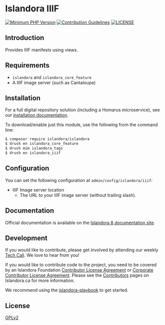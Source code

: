 # Islandora IIIF 

[![Minimum PHP Version](https://img.shields.io/badge/php-%3E%3D%207.2-8892BF.svg?style=flat-square)](https://php.net/)
[![Contribution Guidelines](http://img.shields.io/badge/CONTRIBUTING-Guidelines-blue.svg)](./CONTRIBUTING.md)
[![LICENSE](https://img.shields.io/badge/license-GPLv2-blue.svg?style=flat-square)](./LICENSE)

## Introduction

Provides IIIF manifests using views.

## Requirements

- `islandora` and `islandora_core_feature`
- A IIIF image server (such as Cantaloupe) 

## Installation

For a full digital repository solution (including a Homarus microservice), see our [installation documentation](https://islandora.github.io/documentation/installation/).

To download/enable just this module, use the following from the command line:

```bash
$ composer require islandora/islandora
$ drush en islandora_core_feature
$ drush mim islandora_tags
$ drush en islandora_iiif
```

## Configuration

You can set the following configuration at `admin/config/islandora/iiif`:
- IIIF Image server location
  - The URL to your IIIF image server (without trailing slash).

## Documentation

Official documentation is available on the [Islandora 8 documentation site](https://islandora.github.io/documentation/).

## Development

If you would like to contribute, please get involved by attending our weekly [Tech Call](https://github.com/Islandora/documentation/wiki). We love to hear from you!

If you would like to contribute code to the project, you need to be covered by an Islandora Foundation [Contributor License Agreement](http://islandora.ca/sites/default/files/islandora_cla.pdf) or [Corporate Contributor License Agreement](http://islandora.ca/sites/default/files/islandora_ccla.pdf). Please see the [Contributors](http://islandora.ca/resources/contributors) pages on Islandora.ca for more information.

We recommend using the [islandora-playbook](https://github.com/Islandora-Devops/islandora-playbook) to get started.

## License

[GPLv2](http://www.gnu.org/licenses/gpl-2.0.txt)
